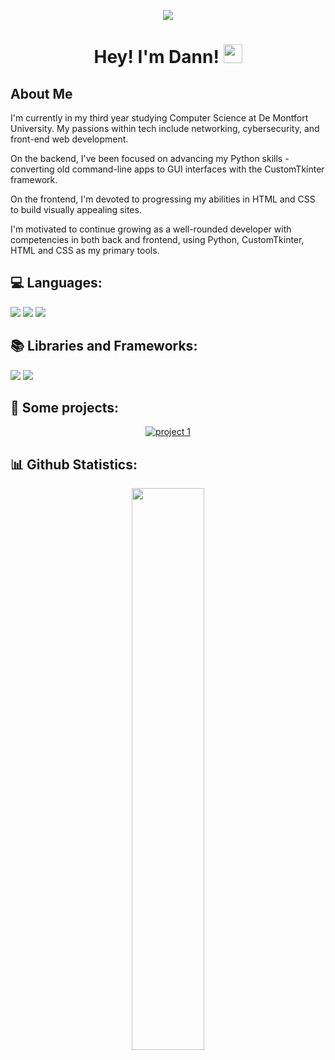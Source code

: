 <p align="center"> 
  <img src="https://readme-typing-svg.herokuapp.com/?lines=Computer+Science+Student;Always%20learning%20new%20things&center=true&width=380&height=50&color=7FFFD4">
</p>

<h1 align="center">
  Hey! I'm Dann!
  <img src="https://media.giphy.com/media/hvRJCLFzcasrR4ia7z/giphy.gif" width="30px"/>
</h1>

## About Me
<p align="center">
  
I'm currently in my third year studying Computer Science at De Montfort University. My passions within tech include networking, cybersecurity, and front-end web development. 

On the backend, I've been focused on advancing my Python skills - converting old command-line apps to GUI interfaces with the CustomTkinter framework. 

On the frontend, I'm devoted to progressing my abilities in HTML and CSS to build visually appealing sites. 

I'm motivated to continue growing as a well-rounded developer with competencies in both back and frontend, using Python, CustomTkinter, HTML and CSS as my primary tools.

## 💻 Languages:

![](https://img.shields.io/badge/Code-Python-informational?style=flat&logo=python&logoColor=white&color=4AB197)
![](https://img.shields.io/badge/Code-HTML-informational?style=flat&logo=html5&logoColor=white&color=E34F26)
![](https://img.shields.io/badge/Code-CSS-informational?style=flat&logo=css3&logoColor=white&color=1572B6)

## 📚 Libraries and Frameworks:

![](https://img.shields.io/badge/Framework-CustomTkinter-informational?style=flat&logo=tkinter&logoColor=white&color=4AB197)
![](https://img.shields.io/badge/Lib-Socket-informational?style=flat&logoColor=white&color=4AB197)

## 📂 Some projects:

<p align="center">
  <a href="https://github.com/yourusername/project1">
    <img src="https://github-readme-stats.vercel.app/api/pin/?username=iNihilistx&repo=Nihilists-Minecraft-Server-Manager&theme=dark" alt="project 1"/>
  </a>  
</p>

## 📊 Github Statistics:

<p align="center">
<img width="48%" src="https://github-readme-streak-stats.herokuapp.com/?user=iNihilistx&theme=tokyonight" />
</p>
